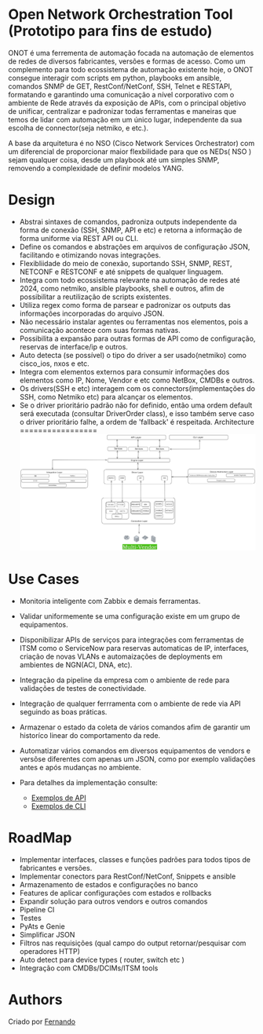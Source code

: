 Open Network Orchestration Tool (Prototipo para fins de estudo)
=======
ONOT é uma ferrementa de automação focada na automação de elementos de redes de diversos fabricantes, versões e formas de acesso.
Como um complemento para todo ecossistema de automação existente hoje, o ONOT consegue interagir com scripts em python, playbooks em ansible, comandos SNMP de GET, RestConf/NetConf, SSH, Telnet e RESTAPI, formatando e garantindo uma comunicação a nível corporativo com o ambiente de Rede através da exposição de APIs, com o principal objetivo de unificar, centralizar e padronizar todas ferramentas e maneiras que temos de lidar com automação em um único lugar, independente da sua escolha de connector(seja netmiko, e etc.).

A base da arquitetura é no NSO (Cisco Network Services Orchestrator) com um diferencial de proporcionar maior flexbilidade para que os NEDs( NSO ) sejam qualquer coisa, desde um playbook até um simples SNMP, removendo a complexidade de definir modelos YANG.


Design
=================

   * Abstrai sintaxes de comandos, padroniza outputs independente da forma de conexão (SSH, SNMP, API e etc) e retorna a informação de forma uniforme via REST API ou CLI.
   * Define os comandos e abstrações em arquivos de configuração JSON, facilitando e otimizando novas integrações.
   * Flexibliidade do meio de conexão, suportando SSH, SNMP, REST, NETCONF e RESTCONF e até snippets de qualquer linguagem.
   * Integra com todo ecossistema relevante na automação de redes até 2024, como netmiko, ansible playbooks, shell e outros, afim de possibilitar a reutilização de scripts existentes.
   * Utiliza regex como forma de parsear e padronizar os outputs das informações incorporadas do arquivo JSON.
   * Não necessário instalar agentes ou ferramentas nos elementos, pois a comunicação acontece com suas formas nativas.
   * Possibilita a expansão para outras formas de API como de configuração, reservas de interface/ip e outros.
   * Auto detecta (se possível) o tipo do driver a ser usado(netmiko) como cisco_ios, nxos e etc.
   * Integra com elementos externos para consumir informações dos elementos como IP, Nome, Vendor e etc como NetBox, CMDBs e outros.
   * Os drivers(SSH e etc) interagem com os connectors(implementações do SSH, como Netmiko etc) para alcançar os elementos.
   * Se o driver prioritário padrão não for definido, então uma ordem default será executada (consultar DriverOrder class), e isso também serve caso o driver prioritário falhe, a ordem de 'fallback' é respeitada.
Architecture
=================
![Logo](docs/imgs/architecture.png)
  

Use Cases
============
   * Monitoria inteligente com Zabbix e demais ferramentas.
   * Validar uniformemente se uma configuração existe em um grupo de equipamentos.
   * Disponibilizar APIs de serviços para integrações com ferramentas de ITSM como o ServiceNow para reservas automaticas de IP, interfaces, criação de novas VLANs e automaizações de deployments em ambientes de NGN(ACI, DNA, etc).
   * Integração da pipeline da empresa com o ambiente de rede para validações de testes de conectividade.
   * Integração de qualquer ferrramenta com o ambiente de rede via API seguindo as boas práticas.
   * Armazenar o estado da coleta de vários comandos afim de garantir um historíco linear do comportamento da rede.
   * Automatizar vários comandos em diversos equipamentos de vendors e versõse diferentes com apenas um JSON, como por exemplo validações antes e após mudanças no ambiente.

   * Para detalhes da implementação consulte:
      - [Exemplos de API](docs/examples/API.md)
      - [Exemplos de CLI](docs/examples/CLI.md)

RoadMap
=======
   * Implementar interfaces, classes e funções padrões para todos tipos de fabricantes e versões.
   * Implementar conectors para RestConf/NetConf, Snippets e ansible
   * Armazenamento de estados e configurações no banco
   * Features de aplicar configurações com estados e rollbacks
   * Expandir solução para outros vendors e outros comandos
   * Pipeline CI
   * Testes
   * PyAts e Genie
   * Simplificar JSON
   * Filtros nas requisições (qual campo do output retornar/pesquisar com operadores HTTP)
   * Auto detect para device types ( router, switch etc )
   * Integração com CMDBs/DCIMs/ITSM tools

Authors
=======
Criado por [Fernando](https://github.com/faraujosilva)
